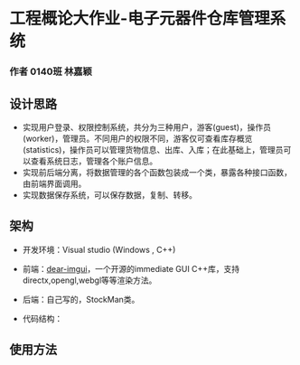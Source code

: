 # 工程概论大作业-电子元器件仓库管理系统

### 作者 0140班 林嘉颖

## 设计思路

+ 实现用户登录、权限控制系统，共分为三种用户，游客(guest)，操作员(worker)，管理员。不同用户的权限不同，游客仅可查看库存概览(statistics)，操作员可以管理货物信息、出库、入库；在此基础上，管理员可以查看系统日志，管理各个账户信息。
+ 实现前后端分离，将数据管理的各个函数包装成一个类，暴露各种接口函数，由前端界面调用。
+ 实现数据保存系统，可以保存数据，复制、转移。

## 架构

+ 开发环境：Visual studio (Windows , C++)

+ 前端：[dear-imgui](https://github.com/ocornut/imgui)，一个开源的immediate GUI C++库，支持directx,opengl,webgl等等渲染方法。 

+ 后端：自己写的，StockMan类。

+ 代码结构：

  

##  使用方法

